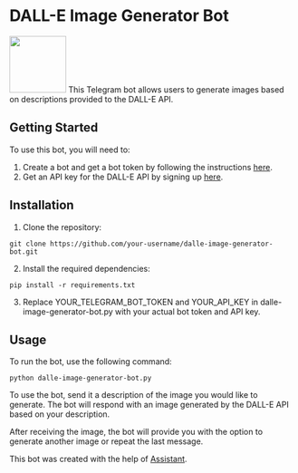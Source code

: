 # DALL-E Image Generator Bot
<img src="https://user-images.githubusercontent.com/58818244/210572408-406ef3c1-5c56-4a08-9a3a-fc47081b4917.png" width="100" height="100">
This Telegram bot allows users to generate images based on descriptions provided to the DALL-E API.

## Getting Started
To use this bot, you will need to:

1. Create a bot and get a bot token by following the instructions [here](https://core.telegram.org/bots#6-botfather).
2. Get an API key for the DALL-E API by signing up [here](https://beta.openai.com/signup/).
## Installation
1. Clone the repository:

```shell
git clone https://github.com/your-username/dalle-image-generator-bot.git
```
2. Install the required dependencies:

```shell
pip install -r requirements.txt
```

3. Replace YOUR_TELEGRAM_BOT_TOKEN and YOUR_API_KEY in dalle-image-generator-bot.py with your actual bot token and API key.

## Usage
To run the bot, use the following command:

```shell
python dalle-image-generator-bot.py
```

To use the bot, send it a description of the image you would like to generate. The bot will respond with an image generated by the DALL-E API based on your description.

After receiving the image, the bot will provide you with the option to generate another image or repeat the last message.

This bot was created with the help of [Assistant](https://openai.com/blog/openai-assistant/).
